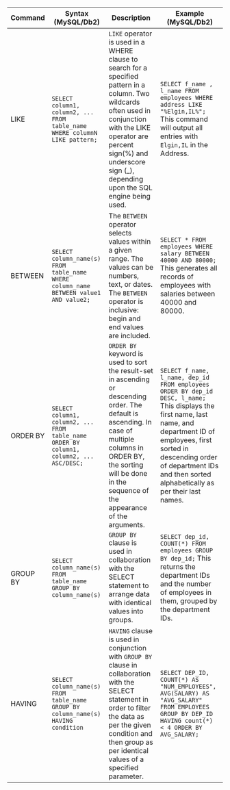 | Command  | Syntax (MySQL/Db2)                                                                      | Description                                                                                                                                                                                                                                    | Example (MySQL/Db2)                                                                                                                                                                                                                                              |
|----------|-----------------------------------------------------------------------------------------|------------------------------------------------------------------------------------------------------------------------------------------------------------------------------------------------------------------------------------------------|------------------------------------------------------------------------------------------------------------------------------------------------------------------------------------------------------------------------------------------------------------------|
| LIKE     | `SELECT column1, column2, ... FROM table_name WHERE columnN LIKE pattern;`              | `LIKE` operator is used in a WHERE clause to search for a specified pattern in a column. Two wildcards often used in conjunction with the LIKE operator are percent sign(%) and underscore sign (_), depending upon the SQL engine being used. | `SELECT f_name , l_name FROM employees WHERE address LIKE "%Elgin,IL%";` This command will output all entries with `Elgin,IL` in the Address.                                                                                                                    |
| BETWEEN  | `SELECT column_name(s) FROM table_name WHERE column_name BETWEEN value1 AND value2;`    | The `BETWEEN` operator selects values within a given range. The values can be numbers, text, or dates. The `BETWEEN` operator is inclusive: begin and end values are included.                                                                 | `SELECT * FROM employees WHERE salary BETWEEN 40000 AND 80000;` This generates all records of employees with salaries between 40000 and 80000.                                                                                                                   |
| ORDER BY | `SELECT column1, column2, ... FROM table_name ORDER BY column1, column2, ... ASC/DESC;` | `ORDER BY` keyword is used to sort the result-set in ascending or descending order. The default is ascending. In case of multiple columns in ORDER BY, the sorting will be done in the sequence of the appearance of the arguments.            | `SELECT f_name, l_name, dep_id FROM employees ORDER BY dep_id DESC, l_name;` This displays the first name, last name, and department ID of employees, first sorted in descending order of department IDs and then sorted alphabetically as per their last names. |
| GROUP BY | `SELECT column_name(s) FROM table_name GROUP BY column_name(s)`                         | `GROUP BY` clause is used in collaboration with the SELECT statement to arrange data with identical values into groups.                                                                                                                        | `SELECT dep_id, COUNT(*) FROM employees GROUP BY dep_id;` This returns the department IDs and the number of employees in them, grouped by the department IDs.                                                                                                    |
| HAVING   | `SELECT column_name(s) FROM table_name GROUP BY column_name(s) HAVING condition`        | `HAVING` clause is used in conjunction with `GROUP BY` clause in collaboration with the SELECT statement in order to filter the data as per the given condition and then group as per identical values of a specified parameter.               | `SELECT DEP_ID, COUNT(*) AS "NUM_EMPLOYEES", AVG(SALARY) AS "AVG_SALARY" FROM EMPLOYEES GROUP BY DEP_ID HAVING count(*) < 4 ORDER BY AVG_SALARY;`                                                                                                                |